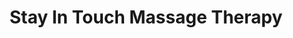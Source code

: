 ---
title: "Stay In Touch Massage Therapy"
url: /whitehall/stay-in-touch-massage-therapy/
shop: massage
---